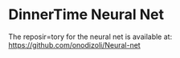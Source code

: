 # DinnerTime Neural Net

The reposir=tory for the neural net is available at: https://github.com/onodizoli/Neural-net
